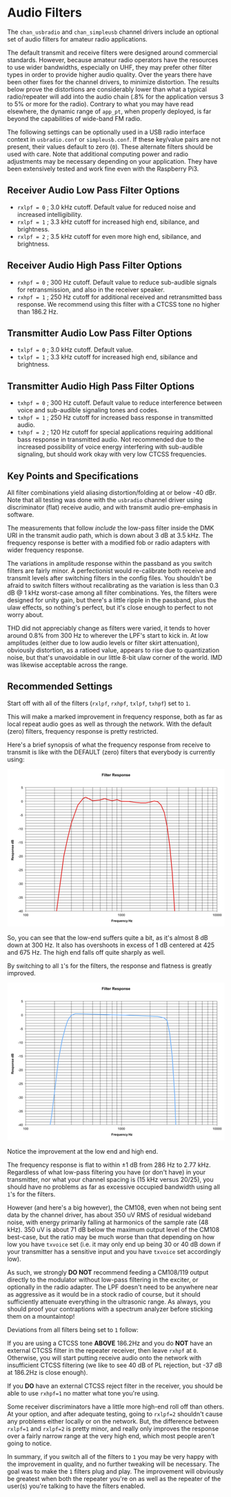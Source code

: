 # Audio Filters
The `chan_usbradio` and `chan_simpleusb` channel drivers include an optional set of audio filters for amateur radio applications.  

The default transmit and receive filters were designed around commercial standards. However, because amateur radio operators have the resources to use wider bandwidths, especially on UHF, they may prefer other filter types in order to provide higher audio quality. Over the years there have been other fixes for the channel drivers, to minimize distortion. The results below prove the distortions are considerably lower than what a typical radio/repeater will add into the audio chain (.8% for the application versus 3 to 5% or more for the radio). Contrary to what you may have read elsewhere, the dynamic range of `app_pt`, when properly deployed, is far beyond the capabilities of wide-band FM radio.

The following settings can be optionally used in a USB radio interface context in `usbradio.conf` or `simpleusb.conf`. If these key/value pairs are not present, their values default to zero (`0`). These alternate filters should be used with care. Note that additional computing power and radio adjustments may be necessary depending on your application. They have been extensively tested and work fine even with the Raspberry Pi3. 

## Receiver Audio Low Pass Filter Options
* `rxlpf = 0`                       ; 3.0 kHz cutoff. Default value for reduced noise and increased intelligibility.
* `rxlpf = 1`                       ; 3.3 kHz cutoff for increased high end, sibilance, and brightness.
* `rxlpf = 2`                       ; 3.5 kHz cutoff for even more high end, sibilance, and brightness.

## Receiver Audio High Pass Filter Options
* `rxhpf = 0`                       ; 300 Hz cutoff. Default value to reduce sub-audible signals for retransmission, and also in the receiver speaker.
* `rxhpf = 1`                       ; 250 Hz cutoff for additional received and retransmitted bass response. We recommend using this filter with a CTCSS tone no higher than 186.2 Hz.

## Transmitter Audio Low Pass Filter Options
* `txlpf = 0`                       ; 3.0 kHz cutoff. Default value.
* `txlpf = 1`                       ; 3.3 kHz cutoff for increased high end, sibilance and brightness.

## Transmitter Audio High Pass Filter Options
* `txhpf = 0`                       ; 300 Hz cutoff. Default value to reduce interference between voice and sub-audible signaling tones and codes.
* `txhpf = 1`                       ; 250 Hz cutoff for increased bass response in transmitted audio.
* `txhpf = 2`                       ; 120 Hz cutoff for special applications requiring additional bass response in transmitted audio. Not recommended due to the increased possibility of voice energy interfering with sub-audible signaling, but should work okay with very low CTCSS frequencies. 

## Key Points and Specifications
All filter combinations yield aliasing distortion/folding at or below -40 dBr. Note that all testing was done with the `usbradio` channel driver using discriminator (flat) receive audio, and with transmit audio pre-emphasis in software.

The measurements that follow *include* the low-pass filter inside the DMK URI in the transmit audio path, which is down about 3 dB at 3.5 kHz. The frequency response is better with a modified fob or radio adapters with wider frequency response.

The variations in amplitude response within the passband as you switch filters are fairly minor. A perfectionist would re-calibrate both receive and transmit levels after switching filters in the config files. You shouldn't be afraid to switch filters without recalibrating as the variation is less than 0.3 dB @ 1 kHz worst-case among all filter combinations. Yes, the filters were designed for unity gain, but there's a little ripple in the passband, plus the ulaw effects, so nothing's perfect, but it's close enough to perfect to not worry about.

THD did not appreciably change as filters were varied, it tends to hover around 0.8% from 300 Hz to wherever the LPF's start to kick in. At low amplitudes (either due to low audio levels or filter skirt attenuation), obviously distortion, as a ratioed value, appears to rise due to quantization noise, but that's unavoidable in our little 8-bit ulaw corner of the world. IMD was likewise acceptable across the range. 

## Recommended Settings
Start off with all of the filters (`rxlpf`, `rxhpf`, `txlpf`, `txhpf`) set to `1`.

This will make a marked improvement in frequency response, both as far as local repeat audio goes as well as through the network. With the default (zero) filters, frequency response is pretty restricted. 

Here's a brief synopsis of what the frequency response from receive to transmit is like with the DEFAULT (zero) filters that everybody is currently using:

![Filter 2](img/AllStarLink_Filter_2.png)

So, you can see that the low-end suffers quite a bit, as it's almost 8 dB down at 300 Hz. It also has overshoots in excess of 1 dB centered at 425 and 675 Hz. The high end falls off quite sharply as well.

By switching to all `1`'s for the filters, the response and flatness is greatly improved.


![Filter 1](img/AllStarLink_Filter_1.png)

Notice the improvement at the low end and high end.  

The frequency response is flat to within ±1 dB from 286 Hz to 2.77 kHz. Regardless of what low-pass filtering you have (or don't have) in your transmitter, nor what your channel spacing is (15 kHz versus 20/25), you should have no problems as far as excessive occupied bandwidth using all `1`'s for the filters. 

However (and here's a big however), the CM108, even when not being sent data by the channel driver, has about 350 uV RMS of residual wideband noise, with energy primarily falling at harmonics of the sample rate (48 kHz). 350 uV is about 71 dB below the maximum output level of the CM108 best-case, but the ratio may be much worse than that depending on how low you have `txvoice` set (i.e. it may only end up being 30 or 40 dB down if your transmitter has a sensitive input and you have `txvoice` set accordingly low).

As such, we strongly **DO NOT** recommend feeding a CM108/119 output directly to the modulator without low-pass filtering in the exciter, or optionally in the radio adapter. The LPF doesn't need to be anywhere near as aggressive as it would be in a stock radio of course, but it should sufficiently attenuate everything in the ultrasonic range. As always, you should proof your contraptions with a spectrum analyzer before sticking them on a mountaintop!  

Deviations from all filters being set to `1` follow:

If you are using a CTCSS tone **ABOVE** 186.2Hz and you do **NOT** have an external CTCSS filter in the repeater receiver, then leave `rxhpf` at `0`. Otherwise, you will start putting receive audio onto the network with insufficient CTCSS filtering (we like to see 40 dB of PL rejection, but -37 dB at 186.2Hz is close enough).

If you **DO** have an external CTCSS reject filter in the receiver, you should be able to use `rxhpf=1` no matter what tone you're using.

Some receiver discriminators have a little more high-end roll off than others. At your option, and after adequate testing, going to `rxlpf=2` shouldn't cause any problems either locally or on the network. But, the difference between `rxlpf=1` and `rxlpf=2` is pretty minor, and really only improves the response over a fairly narrow range at the very high end, which most people aren't going to notice.

In summary, if you switch all of the filters to `1` you may be very happy with the improvement in quality, and no further tweaking will be necessary. The goal was to make the `1` filters plug and play. The improvement will obviously be greatest when both the repeater you're on as well as the repeater of the user(s) you're talking to have the filters enabled.